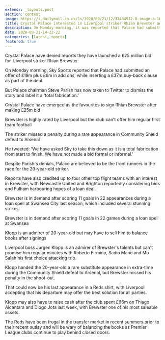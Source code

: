 ```yaml
---
extends: _layouts.post
section: content
image: https://i.dailymail.co.uk/1s/2020/09/21/12/33434912-0-image-a-100_1600688544564.jpg 
title: Crystal Palace interested in Liverpool striker Rhian Brewster and prepared to pay £25m 
description: On Monday morning, it was reported that Palace had submitted an offer of £19m plus £6m in add ons, while inserting a £37m buy-back clause as part of the deal, but Palace say that is untrue. 
date: 2020-09-21-14-22-22 
categories: [latest, sports] 
featured: true 
--- 
```

Crystal Palace have denied reports they have launched a £25 million bid for  Liverpool striker Rhian Brewster.

On Monday morning, Sky Sports reported that Palace had submitted an offer of £19m plus £6m in add ons, while inserting a £37m buy-back clause as part of the deal. 

But Palace chairman Steve Parish has now taken to Twitter to dismiss the story and label it a 'total fabrication.'

Crystal Palace have emerged as the favourites to sign Rhian Brewster after making £25m bid

Brewster is highly rated by Liverpool but the club can't offer him regular first team football

The striker missed a penalty during a rare appearance in Community Shield defeat to Arsenal

He tweeted: 'We have asked Sky to take this down as it is a total fabrication from start to finish. We have not made a bid formal or informal.'

Despite Parish's denials, Palace are believed to be the front runners in the race for the 20-year-old striker.

Reports have also credited up to four other top flight teams with an interest in Brewster, with Newcastle United and Brighton reportedly considering bids and Fulham harbouring hopes of a loan deal. 

Brewster is in demand after scoring 11 goals in 22 appearances during a loan spell at Swansea City last season, which included several stunning strikes.

Brewster is in demand after scoring 11 goals in 22 games during a loan spell at Swansea

Klopp is an admirer of 20-year-old but may have to sell him to balance books after signings

Liverpool boss Jurgen Klopp is an admirer of Brewster's talents but can't promise him regular minutes with Roberto Firmino, Sadio Mane and Mo Salah his first choice attacking trio.

Klopp handed the 20-year-old a rare substitute appearance in extra-time during the Community Shield defeat to Arsenal, but Brewster missed his penalty in the shoot-out. 

That could now be his last appearance in a Reds shirt, with Liverpool accepting that his departure may offer the best solution for all parties. 

Klopp may also have to raise cash after the club spent £66m on Thiago Alcantara and Diogo Jota last week, with Brewster one of his most saleable assets.

The Reds have been frugal in the transfer market in recent summers prior to their recent outlay and will be wary of balancing the books as Premier League clubs continue to play behind closed doors.  


